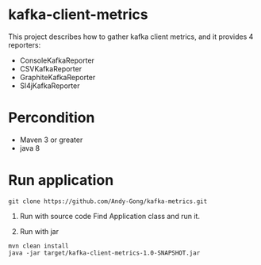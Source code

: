 # kafka-client-metrics
This project describes how to gather kafka client metrics, and it provides 4 reporters:
- ConsoleKafkaReporter 
- CSVKafkaReporter 
- GraphiteKafkaReporter
- Sl4jKafkaReporter

# Percondition
- Maven 3 or greater
- java 8


# Run application

```
git clone https://github.com/Andy-Gong/kafka-metrics.git
```

1. Run with source code
Find Application class and run it.

2. Run with jar
```
mvn clean install
java -jar target/kafka-client-metrics-1.0-SNAPSHOT.jar
```
